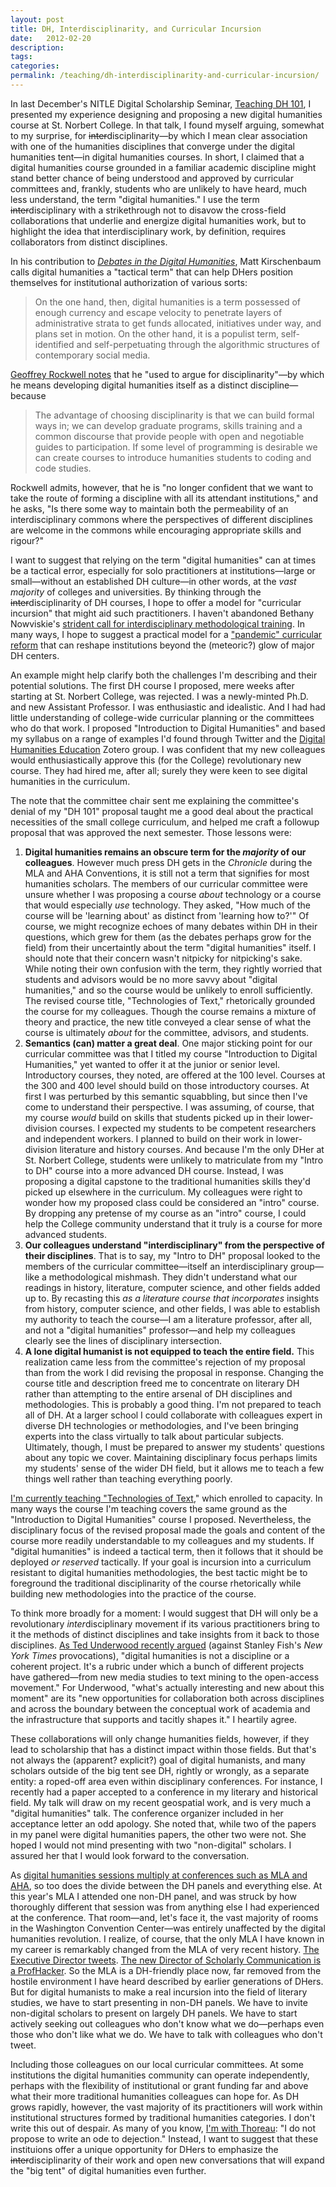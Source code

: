 ```yaml
---
layout: post
title: DH, Interdisciplinarity, and Curricular Incursion
date:   2012-02-20
description: 
tags: 
categories: 
permalink: /teaching/dh-interdisciplinarity-and-curricular-incursion/
---
```


<p>In last December's NITLE Digital Scholarship Seminar, <a href="http://www.nitle.org/live/events/129-teaching-dh-101-introduction-to-the-digital">Teaching DH 101</a>, I presented my experience designing and proposing a new digital humanities course at St. Norbert College. In that talk, I found myself arguing, somewhat to my surprise, for <del>inter</del>disciplinarity&mdash;by which I mean clear association with one of the humanities disciplines that converge under the digital humanities tent&mdash;in digital humanities courses. In short, I claimed that a digital humanities course grounded in a familiar academic discipline might stand better chance of being understood and approved by curricular committees and, frankly, students who are unlikely to have heard, much less understand, the term "digital humanities." I use the term <del>inter</del>disciplinary with a strikethrough not to disavow the cross-field collaborations that underlie and energize digital humanities work, but to highlight the idea that interdisciplinary work, by definition, requires collaborators from distinct disciplines.</p> 

<!--more-->


<p>In his contribution to <a href="http://www.upress.umn.edu/book-division/books/debates-in-the-digital-humanities"><em>Debates in the Digital Humanities</em></a>, Matt Kirschenbaum calls digital humanities a "tactical term" that can help DHers position themselves for institutional authorization of various sorts:
<blockquote>On the one hand, then, digital humanities is a term possessed of enough currency and escape velocity to penetrate layers of administrative strata to get funds allocated, initiatives under way, and plans set in motion. On the other hand, it is a populist term, self-identified and self-perpetuating through the algorithmic structures of contemporary social media.</blockquote>
<a href="http://www.philosophi.ca/pmwiki.php/Main/InclusionInTheDigitalHumanities">Geoffrey Rockwell notes</a> that he "used to argue for disciplinarity"&mdash;by which he means developing digital humanities itself as a distinct discipline&mdash;because 
<blockquote>The advantage of choosing disciplinarity is that we can build formal ways in; we can develop graduate programs, skills training and a common discourse that provide people with open and negotiable guides to participation. If some level of programming is desirable we can create courses to introduce humanities students to coding and code studies.</blockquote>
Rockwell admits, however, that he is "no longer confident that we want to take the route of forming a discipline with all its attendant institutions," and he asks, "Is there some way to maintain both the permeability of an interdisciplinary commons where the perspectives of different disciplines are welcome in the commons while encouraging appropriate skills and rigour?"</p>
<p>I want to suggest that relying on the term "digital humanities" can at times be a tactical error, especially for solo practitioners at institutions&mdash;large or small&mdash;without an established DH culture&mdash;in other words, at the <em>vast majority</em> of colleges and universities. By thinking through the <del>inter</del>disciplinarity of DH courses, I hope to offer a model for "curricular incursion" that might aid such practitioners. I haven't abandoned Bethany Nowviskie's <a href="http://nowviskie.org/2011/it-starts-on-day-one/">strident call for interdisciplinary methodological training</a>. In many ways, I hope to suggest a practical model for a <a href="http://ryan.cordells.us/blog/2011/11/14/day-1-minus-730/">"pandemic" curricular reform</a> that can reshape institutions beyond the (meteoric?) glow of major DH centers.</p>
<p>An example might help clarify both the challenges I'm describing and their potential solutions. The first DH  course I proposed, mere weeks after starting at St. Norbert College, was rejected. I was a newly-minted Ph.D. and new Assistant Professor. I was enthusiastic and idealistic. And I had had little understanding of college-wide curricular planning or the committees who do that work. I proposed "Introduction to Digital Humanities" and based my syllabus on a range of examples I'd found through Twitter and the <a href="http://www.zotero.org/groups/digital_humanities_education">Digital Humanities Education</a> Zotero group. I was confident that my new colleagues would enthusiastically approve this (for the College) revolutionary new course. They had hired me, after all; surely they were keen to see digital humanities in the curriculum.</p>
<p>The note that the committee chair sent me explaining the committee's denial of my "DH 101" proposal taught me a good deal about the practical necessities of the small college curriculum, and helped me craft a followup proposal that was approved the next semester. Those lessons were:
<ol>
<li><strong>Digital humanities remains an obscure term for the <em>majority</em> of our colleagues</strong>. However much press DH gets in the <em>Chronicle</em> during the MLA and AHA Conventions, it is still not a term that signifies for most humanities scholars. The members of our curricular committee were unsure whether I was proposing a course <em>about</em> technology or a course that would especially <em>use</em> technology. They asked, "How much of the course will be 'learning about' as distinct from 'learning how to?'" Of course, we might recognize echoes of many debates within DH in their questions, which grew for them (as the debates perhaps grow for the field) from their uncertaintly about the term "digital humanities" itself. I should note that their concern wasn't nitpicky for nitpicking's sake. While noting their own confusion with the term, they rightly worried that students and advisors would be no more savvy about "digital humanities," and so the course would be unlikely to enroll sufficiently. The revised course title, "Technologies of Text," rhetorically grounded the course for my colleagues. Though the course remains a mixture of theory and practice, the new title conveyed a clear sense of what the course is ultimately <em>about</em> for the committee, advisors, and students.</li> 
<li><strong>Semantics (can) matter a great deal</strong>. One major sticking point for our curricular committee was that I titled my course "Introduction to Digital Humanities," yet wanted to offer it at the junior or senior level. Introductory courses, they noted, are offered at the 100 level. Courses at the 300 and 400 level should build on those introductory courses. At first I was perturbed by this semantic squabbling, but since then I've come to understand their perspective. I was assuming, of course, that my course <em>would</em> build on skills that students picked up in their lower-division courses. I expected my students to be competent researchers and independent workers. I planned to build on their work in lower-division literature and history courses. And because I'm the only DHer at St. Norbert College, students were unlikely to matriculate from my "Intro to DH" course into a more advanced DH course. Instead, I was proposing a digital capstone to the traditional humanities skills they'd picked up elsewhere in the curriculum. My colleagues were right to wonder how my proposed class could be considered an "intro" course. By dropping any pretense of my course as an "intro" course, I could help the College community understand that it truly is a course for more advanced students.</li>
<li><strong>Our colleagues understand "interdisciplinary" from the perspective of their disciplines</strong>. That is to say, my "Intro to DH" proposal looked to the members of the curricular committee&mdash;itself an interdisciplinary group&mdash;like a methodological mishmash. They didn't understand what our readings in history, literature, computer science, and other fields added up to. By recasting this <em>as a literature course that incorporates</em> insights from history, computer science, and other fields, I was able to establish my authority to teach the course&mdash;I am a literature professor, after all, and not a "digital humanities" professor&mdash;and help my colleagues clearly see the lines of disciplinary intersection.</li>
<li><strong>A lone digital humanist is not equipped to teach the entire field.</strong> This realization came less from the committee's rejection of my proposal than from the work I did revising the proposal in response.  Changing the course title and description freed me to concentrate on literary DH rather than attempting to the entire arsenal of DH disciplines and methodologies. This is probably a good thing. I'm not prepared to teach all of DH. At a larger school I could collaborate with colleagues expert in diverse DH technologies or methodologies, and I've been bringing experts into the class virtually to talk about particular subjects. Ultimately, though, I must be prepared to answer my students' questions about any topic we cover. Maintaining disciplinary focus perhaps limits my students' sense of the wider DH field, but it allows me to teach a few things well rather than teaching everything poorly.</li>
</ol> 
<a href="http://ryan.cordells.us/s12tot/">I'm currently teaching "Technologies of Text</a>," which enrolled to capacity. In many ways the course I'm teaching covers the same ground as the "Introduction to Digital Humanities" course I proposed. Nevertheless, the disciplinary focus of the revised proposal made the goals and content of the course more readily understandable to my colleagues and my students. If "digital humanities" is indeed a tactical term, then it follows that it should be deployed <em>or reserved</em> tactically. If your goal is incursion into a curriculum resistant to digital humanities methodologies, the best tactic might be to foreground the traditional disciplinarity of the course rhetorically while building new methodologies into the practice of the course.</p>
<p>To think more broadly for a moment: I would suggest that DH will only be a revolutionary <em>inter</em>disciplinary movement if its various practitioners bring to it the methods of distinct disciplines and take insights from it back to those disciplines. <a href="http://tedunderwood.wordpress.com/2011/12/27/why-we-dont-actually-want-to-be-the-next-thing-in-literary-studies/">As Ted Underwood recently argued</a> (against Stanley Fish's <em>New York Times</em> provocations), "digital humanities is not a discipline or a coherent project. It's a rubric under which a bunch of different projects have gathered&mdash;from new media studies to text mining to the open-access movement." For Underwood, "what's actually interesting and new about this moment" are its "new opportunities for collaboration both across disciplines and across the boundary between the conceptual work of academia and the infrastructure that supports and tacitly shapes it." I heartily agree.</p> 
<p>These collaborations will only change humanities fields, however, if they lead to scholarship that has a distinct impact within those fields. But that's not always the (apparent? explicit?) goal of digital humanists, and many scholars outside of the big tent see DH, rightly or wrongly, as a separate entity: a roped-off area even within disciplinary conferences. For instance, I recently had a paper accepted to a conference in my literary and historical field. My talk will draw on my recent geospatial work, and is very much a "digital humanities" talk. The conference organizer included in her acceptance letter an odd apology. She noted that, while two of the papers in my panel were digital humanities papers, the other two were not. She hoped I would not mind presenting with two "non-digital" scholars. I assured her that I would look forward to the conversation.</p>
<p>As <a href="http://digitalhumanitiesnow.org/2011/12/editors-choice-digital-humanities-at-the-mla-and-aha-meetings/">digital humanities sessions multiply at conferences such as MLA and AHA</a>, so too does the divide between the DH panels and everything else. At this year's MLA I attended one non-DH panel, and was struck by how thoroughly different that session was from anything else I had experienced at the conference. That room&mdash;and, let's face it, the vast majority of rooms in the Washington Convention Center&mdash;was entirely unaffected by the digital humanities revolution. I realize, of course, that the only MLA I have known in my career is remarkably changed from the MLA of very recent history. <a href="https://twitter.com/#!/rgfeal">The Executive Director tweets</a>. <a href="https://twitter.com/#!/kfitz">The new Director of Scholarly Communication is a ProfHacker</a>. So the MLA is a DH-friendly place now, far removed from the hostile environment I have heard described by earlier generations of DHers. But for digital humanists to make a real incursion into the field of literary studies, we have to start presenting in non-DH panels. We have to invite non-digital scholars to present on largely DH panels. We have to start actively seeking out colleagues who don't know what we do&mdash;perhaps even those who don't like what we do. We have to talk with colleagues who don't tweet.</p>
<p>Including those colleagues on our local curricular committees. At some institutions the digital humanities community can operate independently, perhaps with the flexibility of institutional or grant funding far and above what their more traditional humanities colleagues can hope for. As DH grows rapidly, however, the vast majority of its practitioners will work within institutional structures formed by traditional humanities categories. I don't write this out of despair. As many of you know, <a href="http://ryan.cordells.us/blog/2011/06/11/hacking-walden-pond/">I'm with Thoreau</a>: "I do not propose to write an ode to dejection." Instead, I want to suggest that these instituions offer a unique opportunity for DHers to emphasize the <del>inter</del>disciplinarity of their work and open new conversations that will expand the "big tent" of digital humanities even further.</p>